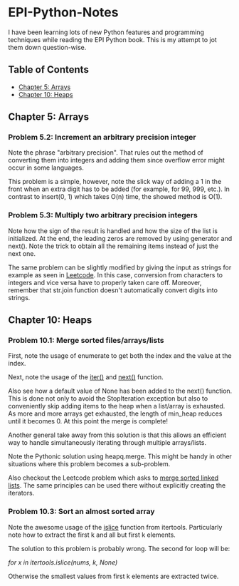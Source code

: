 # EPI-Python-Notes
I have been learning lots of new Python features and programming techniques while reading the EPI Python book. This is my attempt to jot them down question-wise.

## Table of Contents

- [Chapter 5: Arrays](#chapter-5-arrays)
- [Chapter 10: Heaps](#chapter-10-heaps)

## Chapter 5: Arrays

### Problem 5.2: Increment an arbitrary precision integer

Note the phrase "arbitrary precision". That rules out the method of converting them into integers and adding them since overflow error might occur in some languages.

This problem is a simple, however, note the slick way of adding a 1 in the front when an extra digit has to be added (for example, for 99, 999, etc.). In contrast to insert(0, 1) which takes O(n) time, the showed method is O(1). 

### Problem 5.3: Multiply two arbitrary precision integers

Note how the sign of the result is handled and how the size of the list is initialized. At the end, the leading zeros are removed by using generator and next(). Note the trick to obtain all the remaining items instead of just the next one.

The same problem can be slightly modified by giving the input as strings for example as seen in [Leetcode](https://leetcode.com/problems/multiply-strings/description/). In this case, conversion from characters to integers and vice versa have to properly taken care off. Moreover, remember that str.join function doesn't automatically convert digits into strings.










## Chapter 10: Heaps

### Problem 10.1: Merge sorted files/arrays/lists

First, note the usage of enumerate to get both the index and the value at the index. 

Next, note the usage of the [iter()](https://docs.python.org/3/library/functions.html#iter) and [next()](https://docs.python.org/3/library/functions.html#next) function. 

Also see how a default value of None has been added to the next() function. This is done not only to avoid the StopIteration exception but also to conveniently skip adding items to the heap when a list/array is exhausted. As more and more arrays get exhausted, the length of min_heap reduces until it becomes 0. At this point the merge is complete!

Another general take away from this solution is that this allows an efficient way to handle simultaneously iterating through multiple arrays/lists.

Note the Pythonic solution using heapq.merge. This might be handy in other situations where this problem becomes a sub-problem.

Also checkout the Leetcode problem which asks to [merge sorted linked lists](https://leetcode.com/problems/merge-k-sorted-lists/). The same principles can be used there without explicitly creating the iterators.

### Problem 10.3: Sort an almost sorted array

Note the awesome usage of the [islice](https://docs.python.org/3/library/itertools.html#itertools.islice) function from itertools. Particularly note how to extract the first k and all but first k elements.

The solution to this problem is probably wrong. The second for loop will be:

_for x in itertools.islice(nums, k, None)_

Otherwise the smallest values from first k elements are extracted twice.







